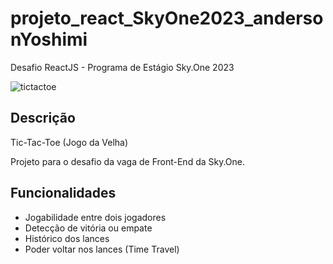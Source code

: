 # projeto_react_SkyOne2023_andersonYoshimi

Desafio ReactJS - Programa de Estágio Sky.One 2023

![tictactoe](https://github.com/kiryuuinn/projeto_react_SkyOne2023_andersonYoshimi/assets/104529534/52c73fd8-aaa5-4e34-8339-02e5c140b486)

## Descrição

Tic-Tac-Toe (Jogo da Velha) 

Projeto para o desafio da vaga de Front-End da Sky.One.

## Funcionalidades

- Jogabilidade entre dois jogadores
- Detecção de vitória ou empate
- Histórico dos lances
- Poder voltar nos lances (Time Travel)
